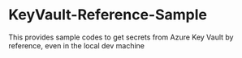 # KeyVault-Reference-Sample
This provides sample codes to get secrets from Azure Key Vault by reference, even in the local dev machine
